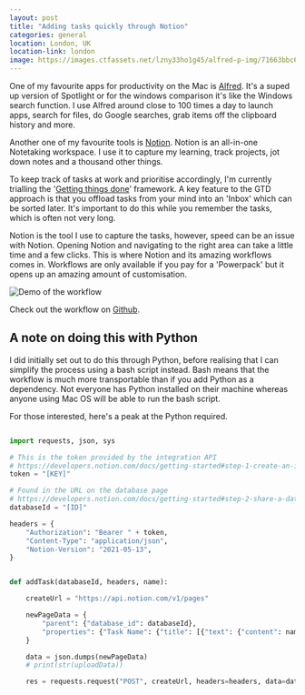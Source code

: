 ```yaml
---
layout: post
title: "Adding tasks quickly through Notion"
categories: general
location: London, UK
location-link: london
image: https://images.ctfassets.net/lzny33ho1g45/alfred-p-img/71663bbc6930f55fab6b7967399d53fb/file.png?w=1520&fm=jpg&q=30&fit=thumb&h=760
---
```


One of my favourite apps for productivity on the Mac is [Alfred](https://www.alfredapp.com/). It's a suped up version of Spotlight or for the windows comparison it's like the Windows search function. I use Alfred around close to 100 times a day to launch apps, search for files, do Google searches, grab items off the clipboard history and more.

<!--description-->

Another one of my favourite tools is [Notion](https://www.notion.so/). Notion is an all-in-one Notetaking workspace. I use it to capture my learning, track projects, jot down notes and a thousand other things.

To keep track of tasks at work and prioritise accordingly, I'm currently trialling the '[Getting things done](https://en.wikipedia.org/wiki/Getting_Things_Done)' framework. A key feature to the GTD approach is that you offload tasks from your mind into an 'Inbox' which can be sorted later. It's important to do this while you remember the tasks, which is often not very long.

Notion is the tool I use to capture the tasks, however, speed can be an issue with Notion. Opening Notion and navigating to the right area can take a little time and a few clicks. This is where Notion and its amazing workflows comes in. Workflows are only available if you pay for a 'Powerpack' but it opens up an amazing amount of customisation.

![Demo of the workflow]({{site.baseurl}}/assets/img/alfred-workflow-demo.gif)

Check out the workflow on [Github](https://github.com/rjjfox/notion-new-task-alfred).

## A note on doing this with Python

I did initially set out to do this through Python, before realising that I can simplify the process using a bash script instead. Bash means that the workflow is much more transportable than if you add Python as a dependency. Not everyone has Python installed on their machine whereas anyone using Mac OS will be able to run the bash script.

For those interested, here's a peak at the Python required.

```python

import requests, json, sys

# This is the token provided by the integration API
# https://developers.notion.com/docs/getting-started#step-1-create-an-integration
token = "[KEY]"

# Found in the URL on the database page
# https://developers.notion.com/docs/getting-started#step-2-share-a-database-with-your-integration
databaseId = "[ID]"

headers = {
    "Authorization": "Bearer " + token,
    "Content-Type": "application/json",
    "Notion-Version": "2021-05-13",
}


def addTask(databaseId, headers, name):

    createUrl = "https://api.notion.com/v1/pages"

    newPageData = {
        "parent": {"database_id": databaseId},
        "properties": {"Task Name": {"title": [{"text": {"content": name}}]}},
    }

    data = json.dumps(newPageData)
    # print(str(uploadData))

    res = requests.request("POST", createUrl, headers=headers, data=data)


```
